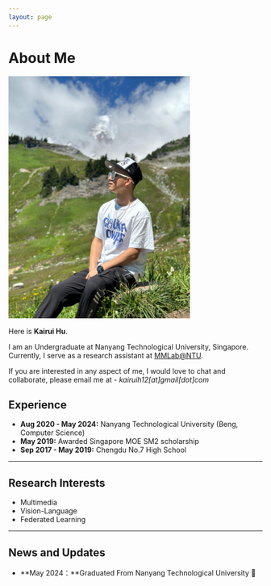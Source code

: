 ```yaml
---
layout: page
---
```


# About Me

<img src="https://github.com/KairuiHu/KairuiHu.github.io/blob/main/Kairui_bio.jpg" class="floatpic" width="360" height="480">

Here is **Kairui Hu**.

I am an Undergraduate at Nanyang Technological University, Singapore. Currently, I serve as a research assistant at [MMLab@NTU](https://www.mmlab-ntu.com/).

If you are interested in any aspect of me, I would love to chat and collaborate, please email me at - *kairuih12[at]gmail[dot]com*

## Experience

- **Aug 2020 - May 2024:** Nanyang Technological University (Beng, Computer Science)
- **May 2019:** Awarded Singapore MOE SM2 scholarship
- **Sep 2017 - May 2019:** Chengdu No.7 High School

---

## Research Interests

- Multimedia
- Vision-Language
- Federated Learning

---

## News and Updates

- **May 2024：**Graduated From Nanyang Technological University 🎉

